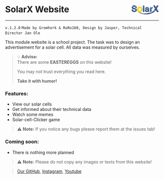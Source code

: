 # SolarX Website <img height="35px" align="right" src="https://github.com/SolarX-web/SolarX/raw/main/images/solarx.png">

---
`v.1.2.0` 
`Made by Gromhork & RoRo160, Design by Jasper, Technical Director Jan Ole`

This module website is a school project.
The task was to design an advertisement for a solar cell.
All data was measured by ourselves.

> 💡 **Advise:** <br/> 
> There are some **EASTEREGGS** on this website!
> 
> You may not trust everything you read here.
> 
> **Take it with humor!**

### Features:

- View our solar cells
- Get informed about their technical data
- Watch some memes
- Solar-cell-Clicker game

> ⚠ **Note:**
> If you notice any bugs please report them at the issues tab!
>

### Coming soon:

- There is nothing more planned

> ⚠ **Note:**
> Please do not copy any images or texts from this website!

> 
> [Our GitHub](https://github.com/SolarX-web), [Instagram](https://www.instagram.com/solarxcells), [Youtube](https://www.youtube.com/channel/UCWI_rlEfGMcQeDi-GkdE2cQ)
